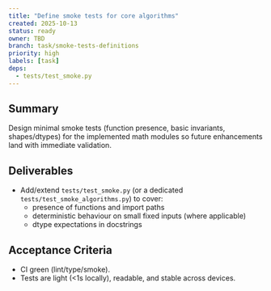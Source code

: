 ```yaml
---
title: "Define smoke tests for core algorithms"
created: 2025-10-13
status: ready
owner: TBD
branch: task/smoke-tests-definitions
priority: high
labels: [task]
deps:
  - tests/test_smoke.py
---
```


## Summary

Design minimal smoke tests (function presence, basic invariants, shapes/dtypes) for the implemented math modules so future enhancements land with immediate validation.

## Deliverables

- Add/extend `tests/test_smoke.py` (or a dedicated `tests/test_smoke_algorithms.py`) to cover:
  - presence of functions and import paths
  - deterministic behaviour on small fixed inputs (where applicable)
  - dtype expectations in docstrings

## Acceptance Criteria

- CI green (lint/type/smoke).
- Tests are light (<1s locally), readable, and stable across devices.

